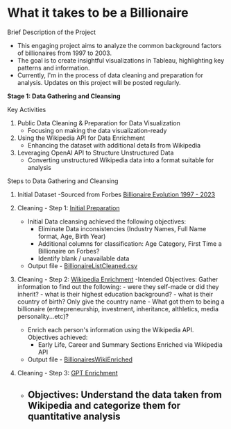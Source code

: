 # What it takes to be a Billionaire

Brief Description of the Project
- This engaging project aims to analyze the common background factors of billionaires from 1997 to 2003.
- The goal is to create insightful visualizations in Tableau, highlighting key patterns and information.
- Currently, I'm in the process of data cleaning and preparation for analysis. Updates on this project will be posted regularly.


**Stage 1: Data Gathering and Cleansing**

Key Activities

   1. Public Data Cleaning & Preparation for Data Visualization
      - Focusing on making the data visualization-ready
   2. Using the Wikipedia API for Data Enrichment
      - Enhancing the dataset with additional details from Wikipedia
   3. Leveraging OpenAI API to Structure Unstructured Data
      - Converting unstructured Wikipedia data into a format suitable for analysis


Steps to Data Gathering and Cleansing

1. Initial Dataset
   -Sourced from Forbes [Billionaire Evolution 1997 - 2023](https://www.gigasheet.com/sample-data/forbes-billionaires-evolution-1997-2023)

2. Cleaning - Step 1: [Initial Preparation](/billionaireslistclean.py)
   - Initial Data cleansing achieved the following objectives:
      - Eliminate Data inconsistencies (Industry Names, Full Name format, Age, Birth Year)
      - Additional columns for classification: Age Category, First Time a Billionaire on Forbes?
      - Identify blank / unavailable data
   - Output file - [BillionaireListCleaned.csv](/BillionaireListCleaned.csv)
  
3. Cleaning - Step 2: [Wikipedia Enrichment](/wikipedia_enrich.py)
   -Intended Objectives: Gather information to find out the following:
               - were they self-made or did they inherit? 
               - what is their highest education background? 
               - what is their country of birth? Only give the country name
               - What got them to being a billionaire (entrepreneurship, investment, inheritance, althletics, media personality...etc)?
   - Enrich each person's information using the Wikipedia API. Objectives achieved:
      - Early Life, Career and Summary Sections Enriched via Wikipedia API
   - Output file - [BillionairesWikiEnriched](/BillionairesWikiEnriched.csv)
  
4. Cleaning - Step 3: [GPT Enrichment](/BillionairesGPTEnriched.csv)
   - Objectives: Understand the data taken from Wikipedia and categorize them for quantitative analysis
      - 
